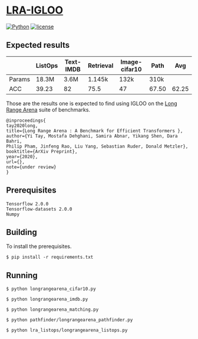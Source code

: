 # [LRA-IGLOO]("https://github.com/redna11/lra-igloo")
[![Python](https://img.shields.io/pypi/pyversions/tensorflow.svg?style=plastic)](https://badge.fury.io/py/tensorflow)
[![license](https://img.shields.io/github/license/mashape/apistatus.svg)](LICENSE)

## Expected results

|               | ListOps   | Text-IMDB | Retrieval | Image-cifar10 | Path      | Avg    |
--------------- | --------- | --------- | --------- | ------------- | --------- | ------ |
Params          | 18.3M     | 3.6M      | 1.145k    |     	132k    | 310k      |        |
ACC             | 39.23     | 82        | 75.5      |        47     | 67.50     | 62.25  |

Those are the results one is expected to find using IGLOO on the [Long Range Arena](https://github.com/google-research/long-range-arena) suite of benchmarks.

```
@inproceedings{
tay2020long,
title={Long Range Arena : A Benchmark for Efficient Transformers },
author={Yi Tay, Mostafa Dehghani, Samira Abnar, Yikang Shen, Dara Bahri,
Philip Pham, Jinfeng Rao, Liu Yang, Sebastian Ruder, Donald Metzler},
booktitle={ArXiv Preprint},
year={2020},
url={},
note={under review}
}
```

## Prerequisites
    Tensorflow 2.0.0
    Tensorflow-datasets 2.0.0
    Numpy

## Building
To install the prerequisites.
```
$ pip install -r requirements.txt
```


## Running

```
$ python longrangearena_cifar10.py
```

```
$ python longrangearena_imdb.py
```

```
$ python longrangearena_matching.py
```

```
$ python pathfinder/longrangearena_pathfinder.py
```

```
$ python lra_listops/longrangearena_listops.py
```
